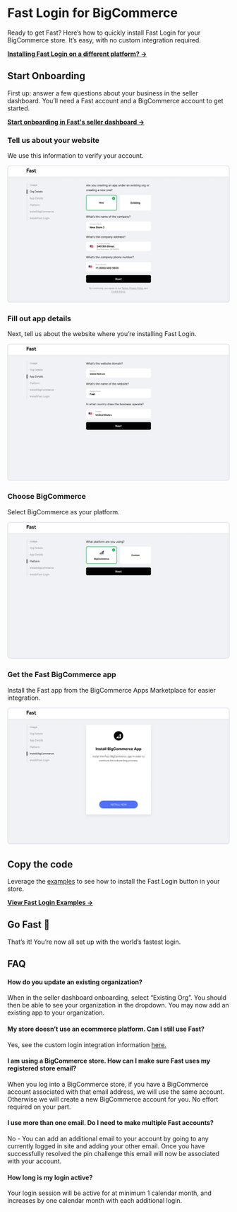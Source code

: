 # Fast Login for BigCommerce
Ready to get Fast? Here’s how to quickly install Fast Login for your BigCommerce store. It’s easy, with no custom integration required.

[**Installing Fast Login on a different platform? →**](/developer-portal/fast-login-install)

## Start Onboarding
First up: answer a few questions about your business in the seller dashboard. You’ll need a Fast account and a BigCommerce account to get started.

[**Start onboarding in Fast's seller dashboard →**](http://fast.co/business)

### Tell us about your website

We use this information to verify your account.

![Tell us about your website](images/fast-login/FastStep1.png)

### Fill out app details

Next, tell us about the website where you’re installing Fast Login.

![Fill out app details](images/fast-login/FastStep2.png)

### Choose BigCommerce

Select BigCommerce as your platform.

![Choose BigCommerce](images/fast-login/FastStep3.png)

### Get the Fast BigCommerce app

Install the Fast app from the BigCommerce Apps Marketplace for easier integration.

![Get the Fast BigCommerce app](images/fast-login/FastStep4.png)

## Copy the code
Leverage the [examples](/developer-portal/fast-login-install-examples) to see how to install the Fast Login button in your store.

[**View Fast Login Examples  →**](/developer-portal/fast-login-bigcommerce-examples)

## Go Fast 🚀
That’s it! You’re now all set up with the world’s fastest login.

## FAQ

#### How do you update an existing organization?
When in the seller dashboard onboarding, select “Existing Org”. You should then be able to see your organization in the dropdown. You may now add an existing app to your organization.

#### My store doesn’t use an ecommerce platform. Can I still use Fast?
Yes, see the custom login integration information [here.](/developer-portal/fast-login-install)

#### I am using a BigCommerce store. How can I make sure Fast uses my registered store email?
When you log into a BigCommerce store, if you have a BigCommerce account associated with that email address, we will use the same account. Otherwise we will create a new BigCommerce account for you. No effort required on your part.

#### I use more than one email. Do I need to make multiple Fast accounts?
No - You can add an additional email to your account by going to any currently logged in site and adding your other email. Once you have successfully resolved the pin challenge this email will now be associated with your account.

#### How long is my login active?
Your login session will be active for at minimum 1 calendar month, and increases by one calendar month with each additional login.